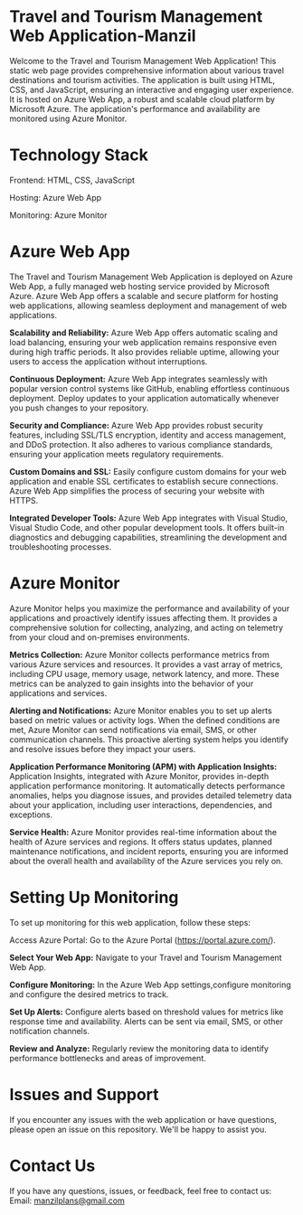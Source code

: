 # Travel and Tourism Management Web Application-Manzil

Welcome to the Travel and Tourism Management Web Application! This static web page provides comprehensive information about various travel destinations and tourism activities. The application is built using HTML, CSS, and JavaScript, ensuring an interactive and engaging user experience. It is hosted on Azure Web App, a robust and scalable cloud platform by Microsoft Azure. The application's performance and availability are monitored using Azure Monitor.



# Technology Stack
Frontend: HTML, CSS, JavaScript

Hosting: Azure Web App

Monitoring: Azure Monitor

# Azure Web App
The Travel and Tourism Management Web Application is deployed on Azure Web App, a fully managed web hosting service provided by Microsoft Azure. Azure Web App offers a scalable and secure platform for hosting web applications, allowing seamless deployment and management of web applications.

**Scalability and Reliability:**
Azure Web App offers automatic scaling and load balancing, ensuring your web application remains responsive even during high traffic periods. It also provides reliable uptime, allowing your users to access the application without interruptions.

**Continuous Deployment:**
Azure Web App integrates seamlessly with popular version control systems like GitHub, enabling effortless continuous deployment. Deploy updates to your application automatically whenever you push changes to your repository.

**Security and Compliance:**
Azure Web App provides robust security features, including SSL/TLS encryption, identity and access management, and DDoS protection. It also adheres to various compliance standards, ensuring your application meets regulatory requirements.

**Custom Domains and SSL:**
Easily configure custom domains for your web application and enable SSL certificates to establish secure connections. Azure Web App simplifies the process of securing your website with HTTPS.

**Integrated Developer Tools:**
Azure Web App integrates with Visual Studio, Visual Studio Code, and other popular development tools. It offers built-in diagnostics and debugging capabilities, streamlining the development and troubleshooting processes.

# Azure Monitor
Azure Monitor helps you maximize the performance and availability of your applications and proactively identify issues affecting them. It provides a comprehensive solution for collecting, analyzing, and acting on telemetry from your cloud and on-premises environments.

**Metrics Collection:**
Azure Monitor collects performance metrics from various Azure services and resources. It provides a vast array of metrics, including CPU usage, memory usage, network latency, and more. These metrics can be analyzed to gain insights into the behavior of your applications and services.

**Alerting and Notifications:**
Azure Monitor enables you to set up alerts based on metric values or activity logs. When the defined conditions are met, Azure Monitor can send notifications via email, SMS, or other communication channels. This proactive alerting system helps you identify and resolve issues before they impact your users.

**Application Performance Monitoring (APM) with Application Insights:**
Application Insights, integrated with Azure Monitor, provides in-depth application performance monitoring. It automatically detects performance anomalies, helps you diagnose issues, and provides detailed telemetry data about your application, including user interactions, dependencies, and exceptions.

**Service Health:**
Azure Monitor provides real-time information about the health of Azure services and regions. It offers status updates, planned maintenance notifications, and incident reports, ensuring you are informed about the overall health and availability of the Azure services you rely on.

# Setting Up Monitoring
To set up monitoring for this web application, follow these steps:

Access Azure Portal: Go to the Azure Portal (https://portal.azure.com/).

**Select Your Web App:** Navigate to your Travel and Tourism Management Web App.

**Configure Monitoring:** In the Azure Web App settings,configure monitoring and configure the desired metrics to track.

**Set Up Alerts:** Configure alerts based on threshold values for metrics like response time and availability. Alerts can be sent via email, SMS, or other notification channels.

**Review and Analyze:** Regularly review the monitoring data to identify performance bottlenecks and areas of improvement.

# Issues and Support
If you encounter any issues with the web application or have questions, please open an issue on this repository. We'll be happy to assist you.

# Contact Us
If you have any questions, issues, or feedback, feel free to contact us:
Email: manzilplans@gmail.com
